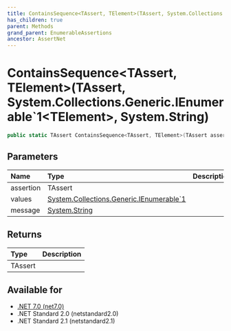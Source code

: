```yaml
---
title: ContainsSequence<TAssert, TElement>(TAssert, System.Collections.Generic.IEnumerable`1<TElement>, System.String)
has_children: true
parent: Methods
grand_parent: EnumerableAssertions
ancestor: AssertNet
---
```

# ContainsSequence&lt;TAssert, TElement&gt;(TAssert, System.Collections.Generic.IEnumerable`1&lt;TElement&gt;, System.String)

```csharp
public static TAssert ContainsSequence<TAssert, TElement>(TAssert assertion, System.Collections.Generic.IEnumerable`1<TElement> values, System.String message);
```

## Parameters
| Name      | Type                                                                                                                                                  | Description |
|:----------|:------------------------------------------------------------------------------------------------------------------------------------------------------|:------------|
| assertion | TAssert                                                                                                                                               |             |
| values    | [System.Collections.Generic.IEnumerable`1<TElement>](https://learn.microsoft.com/en-us/dotnet/api/system.collections.generic.ienumerable-1<telement>) |             |
| message   | [System.String](https://learn.microsoft.com/en-us/dotnet/api/system.string)                                                                           |             |


## Returns
| Type    | Description |
|:--------|:------------|
| TAssert |             |

## Available for
- [.NET 7.0 (net7.0)](https://versionsof.net/core/7.0/)
- .NET Standard 2.0 (netstandard2.0)
- .NET Standard 2.1 (netstandard2.1)
